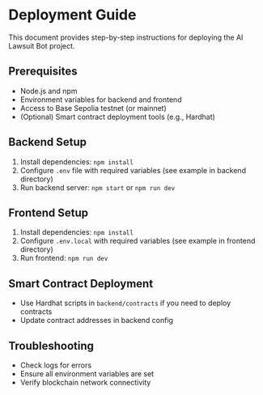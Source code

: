# Deployment Guide

This document provides step-by-step instructions for deploying the AI Lawsuit Bot project.

## Prerequisites
- Node.js and npm
- Environment variables for backend and frontend
- Access to Base Sepolia testnet (or mainnet)
- (Optional) Smart contract deployment tools (e.g., Hardhat)

## Backend Setup
1. Install dependencies: `npm install`
2. Configure `.env` file with required variables (see example in backend directory)
3. Run backend server: `npm start` or `npm run dev`

## Frontend Setup
1. Install dependencies: `npm install`
2. Configure `.env.local` with required variables (see example in frontend directory)
3. Run frontend: `npm run dev`

## Smart Contract Deployment
- Use Hardhat scripts in `backend/contracts` if you need to deploy contracts
- Update contract addresses in backend config

## Troubleshooting
- Check logs for errors
- Ensure all environment variables are set
- Verify blockchain network connectivity 